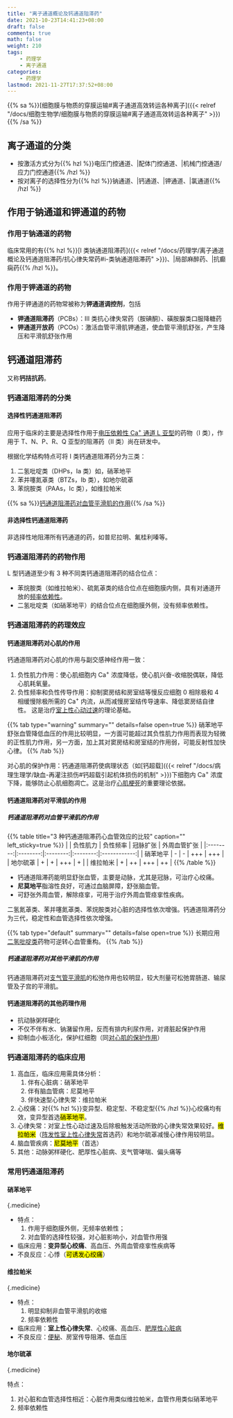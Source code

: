 ```yaml
---
title: "离子通道概论及钙通道阻滞药"
date: 2021-10-23T14:41:23+08:00
draft: false
comments: true
math: false
weight: 210
tags:
    - 药理学
    - 离子通道
categories:
    - 药理学
lastmod: 2021-11-27T17:37:52+08:00
---
```


{{% sa %}}[细胞膜与物质的穿膜运输#离子通道高效转运各种离子]({{< relref "/docs/细胞生物学/细胞膜与物质的穿膜运输#离子通道高效转运各种离子" >}}){{% /sa %}}

<!--more-->

## 离子通道的分类

- 按激活方式分为{{% hzl %}}电压门控通道、|配体门控通道、|机械门控通道/应力门控通道{{% /hzl %}}
- 按对离子的选择性分为{{% hzl %}}钠通道、|钙通道、|钾通道、|氯通道{{% /hzl %}}

## 作用于钠通道和钾通道的药物

### 作用于钠通道的药物

临床常用的有{{% hzl %}}[I 类钠通道阻滞药]({{< relref "/docs/药理学/离子通道概论及钙通道阻滞药/抗心律失常药#i-类钠通道阻滞药" >}})、|局部麻醉药、|抗癫痫药{{% /hzl %}}。

### 作用于钾通道的药物

作用于钾通道的药物常被称为**钾通道调控剂**，包括
- **钾通道阻滞药**（PCBs）：Ⅲ 类抗心律失常药（胺碘酮）、磺胺脲类口服降糖药
- **钾通道开放药**（PCOs）：激活血管平滑肌钾通道，使血管平滑肌舒张，产生降压和平滑肌舒张作用

## 钙通道阻滞药

又称**钙拮抗药**。

### 钙通道阻滞药的分类

#### 选择性钙通道阻滞药

应用于临床的主要是选择性作用于<ins>电压依赖性 Ca<sup>+</sup> 通道 L 亚型</ins>的药物（I 类），作用于 T、N、P、R、Q 亚型的阻滞药（II 类）尚在研发中。

根据化学结构特点可将 I 类钙通道阻滞药分为三类：
1. 二氢吡啶类（DHPs，Ia 类）如，硝苯地平
2. 苯并噻氮䓬类（BTZs，Ib 类），如地尔硫䓬
3. 苯烷胺类（PAAs，Ic 类），如维拉帕米

{{% sa %}}[钙通道阻滞药对血管平滑肌的作用](#钙通道阻滞药对血管平滑肌的作用){{% /sa %}}

#### 非选择性钙通道阻滞药

非选择性地阻滞所有钙通道的药，如普尼拉明、氟桂利嗪等。

### 钙通道阻滞药的药物作用

L 型钙通道至少有 3 种不同类钙通道阻滞药的结合位点：
- 苯烷胺类（如维拉帕米）、硫氮䓬类的结合位点在细胞膜内侧，具有对通道开放的<ins>频率依赖性</ins>。
- 二氢吡啶类（如硝苯地平）的结合位点在细胞膜外侧，没有频率依赖性。

### 钙通道阻滞药的药理效应

#### 钙通道阻滞药对心肌的作用

钙通道阻滞药对心肌的作用与副交感神经作用一致：
1. 负性肌力作用：使心肌细胞内 Ca<sup>+</sup> 浓度降低，使心肌兴奋-收缩脱偶联，降低心肌耗氧量。
2. 负性频率和负性传导作用：抑制窦房结和房室结等慢反应细胞 0 相除极和 4 相缓慢除极所需的 Ca<sup>+</sup> 内流，从而减慢房室结传导速率、降低窦房结自律性。
    这是治疗<ins>室上性心动过速</ins>的理论基础。

{{% tab type="warning" summary="" details=false open=true %}}
硝苯地平舒张血管降低血压的作用比较明显，一方面可能超过其负性肌力作用而表现为轻微的正性肌力作用，另一方面，加上其对窦房结和房室结的作用弱，可能反射性加快心律。
{{% /tab %}}

对心肌的保护作用：钙通道阻滞药使病理状态（如[钙超载]({{< relref "/docs/病理生理学/缺血-再灌注损伤#钙超载引起机体损伤的机制" >}})下细胞内 Ca<sup>+</sup> 浓度下降，能够防止心肌细胞凋亡。这是治疗<ins>心肌梗死</ins>的重要理论依据。

#### 钙通道阻滞药对平滑肌的作用

##### 钙通道阻滞药对血管平滑肌的作用

{{% table title="3 种钙通道阻滞药心血管效应的比较" caption="" left_sticky=true %}}
|          | 负性肌力 | 负性频率 | 冠脉扩张 | 外周血管扩张 |
|:--------:|:--------:|:--------:|:--------:|:------------:|
| 硝苯地平 |     -    |     -    |    +++   |      +++     |
| 地尔硫䓬 |     +    |     +    |    +++   |       +      |
| 维拉帕米 |     +    |    ++    |    +++   |      ++      |
{{% /table %}}

- 钙通道阻滞药能明显舒张血管，主要是动脉，尤其是冠脉，可治疗心绞痛。
- **尼莫地平**脂溶性良好，可通过血脑屏障，舒张脑血管。
- 可舒张外周血管，解除痉挛，可用于治疗外周血管痉挛性疾病。

二氢氮䓬类、苯并噻氮䓬类、苯烷胺类对心脏的选择性依次增强。钙通道阻滞药分为三代，稳定性和血管选择性依次增强。

{{% tab type="default" summary="" details=false open=true %}}
长期应用<ins>二氢吡啶类</ins>药物可逆转心血管重构。
{{% /tab %}}

##### 钙通道阻滞药对其他平滑肌的作用

钙通道阻滞药对<ins>支气管平滑肌</ins>的松弛作用也较明显，较大剂量可松弛胃肠道、输尿管及子宫的平滑肌。

#### 钙通道阻滞药的其他药理作用

- 抗动脉粥样硬化
- 不仅不伴有水、钠潴留作用，反而有排内利尿作用，对肾脏起保护作用
- 抑制血小板活化，保护红细胞（同[对心肌的保护作用](#钙通道阻滞药对心肌的作用)）

### 钙通道阻滞药的临床应用

1. 高血压，临床应用需具体分析：
    1. 伴有心脏病：硝苯地平
    2. 伴有脑血管病：尼莫地平
    3. 伴快速型心律失常：维拉帕米
2. 心绞痛：对{{% hzl %}}变异型、稳定型、不稳定型{{% /hzl %}}心绞痛均有效，变异型首选<mark>硝苯地平</mark>。
3. 心律失常：对室上性心动过速及后除极触发活动所致的心律失常效果较好。<mark>维拉帕米</mark>（<ins>阵发性室上性心律失常</ins>首选药）和地尔硫䓬减慢心律作用较明显。
4. 脑血管疾病：<mark>尼莫地平</mark>（首选）
5. 其他：动脉粥样硬化、肥厚性心脏病、支气管哮喘、偏头痛等

### 常用钙通道阻滞药

#### 硝苯地平
{.medicine}

- 特点：
    1. 作用于细胞膜外侧，无频率依赖性；
    2. 对血管的选择性较强，对心脏影响小，对血管作用强
- 临床应用：**变异型心绞痛**、高血压、外周血管痉挛性疾病等
- 不良反应：心悸（<mark>可诱发心绞痛</mark>）

#### 维拉帕米
{.medicine}

- 特点：
    1. 明显抑制非血管平滑肌的收缩
    2. 频率依赖性
- 临床应用：**室上性心律失常**、心绞痛、高血压、<ins>肥厚性心脏病</ins>
- 不良反应：<ins>便秘</ins>、房室传导阻滞、低血压

#### 地尔硫䓬
{.medicine}

特点：
1. 对心脏和血管选择性相近：心脏作用类似维拉帕米，血管作用类似硝苯地平
2. 频率依赖性
